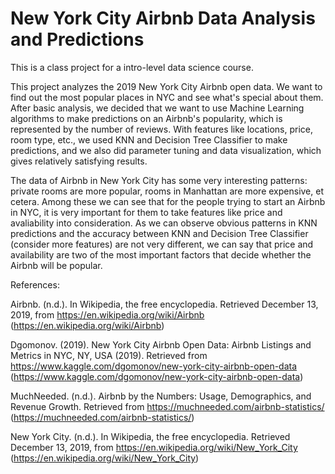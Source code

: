 # New York City Airbnb Data Analysis and Predictions

This is a class project for a intro-level data science course. 

This project analyzes the 2019 New York City Airbnb open data. We want to find out the most popular places in NYC and see what's special about them. After basic analysis, we decided that we want to use Machine Learning algorithms to make predictions on an Airbnb's popularity, which is represented by the number of reviews. With features like locations, price, room type, etc., we used KNN and Decision Tree Classifier to make predictions, and we also did parameter tuning and data visualization, which gives relatively satisfying results.

The data of Airbnb in New York City has some very interesting patterns: private rooms are more popular, rooms in Manhattan are more expensive, et cetera. Among these we can see that for the people trying to start an Airbnb in NYC, it is very important for them to take features like price and avaliability into consideration. As we can observe obvious patterns in KNN predictions and the accuracy between KNN and Decision Tree Classifier (consider more features) are not very different, we can say that price and availability are two of the most important factors that decide whether the Airbnb will be popular.


References:

Airbnb. (n.d.). In Wikipedia, the free encyclopedia. Retrieved December 13, 2019, from
https://en.wikipedia.org/wiki/Airbnb (https://en.wikipedia.org/wiki/Airbnb)

Dgomonov. (2019). New York City Airbnb Open Data: Airbnb Listings and Metrics in NYC, NY, USA (2019). Retrieved from https://www.kaggle.com/dgomonov/new-york-city-airbnb-open-data (https://www.kaggle.com/dgomonov/new-york-city-airbnb-open-data)

MuchNeeded. (n.d.). Airbnb by the Numbers: Usage, Demographics, and Revenue Growth. Retrieved from https://muchneeded.com/airbnb-statistics/ (https://muchneeded.com/airbnb-statistics/)

New York City. (n.d.). In Wikipedia, the free encyclopedia. Retrieved December 13, 2019, from
https://en.wikipedia.org/wiki/New_York_City (https://en.wikipedia.org/wiki/New_York_City)
